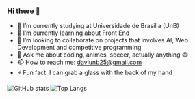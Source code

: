 ### Hi there 👋

<!--
**DaviSilva25/DaviSilva25** is a ✨ _special_ ✨ repository because its `README.md` (this file) appears on your GitHub profile.

Here are some ideas to get you started:
-->
- 🔭 I’m currently studying at Universidade de Brasilia (UnB)
- 🌱 I’m currently learning about Front End
- 👯 I’m looking to collaborate on projects that involves AI, Web Development and competitive programming
- 💬 Ask me about coding, animes, soccer, actually anything 😄
- 📫 How to reach me: daviunb25@gmail.com
- ⚡ Fun fact: I can grab a glass with the back of my hand

![GitHub stats](https://github-readme-stats.vercel.app/api?username=DaviSilva25&show_icons=true)
![Top Langs](https://github-readme-stats.vercel.app/api/top-langs/?username=DaviSilva25&&langs_count=10&layout=compact&size_weight=0.5&count_weight=0.5)
